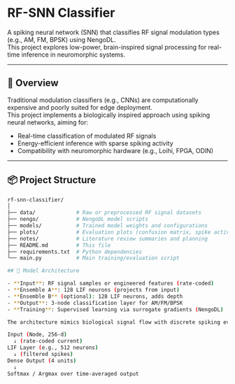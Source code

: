 # RF-SNN Classifier

A spiking neural network (SNN) that classifies RF signal modulation types (e.g., AM, FM, BPSK) using NengoDL.  
This project explores low-power, brain-inspired signal processing for real-time inference in neuromorphic systems.

---

## 🧠 Overview

Traditional modulation classifiers (e.g., CNNs) are computationally expensive and poorly suited for edge deployment.  
This project implements a biologically inspired approach using spiking neural networks, aiming for:

- Real-time classification of modulated RF signals
- Energy-efficient inference with sparse spiking activity
- Compatibility with neuromorphic hardware (e.g., Loihi, FPGA, ODIN)

---

## 📦 Project Structure

```bash
rf-snn-classifier/
│
├── data/             # Raw or preprocessed RF signal datasets
├── nengo/            # NengoDL model scripts
├── models/           # Trained model weights and configurations
├── plots/            # Evaluation plots (confusion matrix, spike activity, etc.)
├── notes/            # Literature review summaries and planning
├── README.md         # This file
├── requirements.txt  # Python dependencies
└── main.py           # Main training/evaluation script

## 🧠 Model Architecture

- **Input**: RF signal samples or engineered features (rate-coded)
- **Ensemble A**: 128 LIF neurons (projects from input)
- **Ensemble B** (optional): 128 LIF neurons, adds depth
- **Output**: 3-node classification layer for AM/FM/BPSK
- **Training**: Supervised learning via surrogate gradients (NengoDL)

The architecture mimics biological signal flow with discrete spiking events, enabling eventual deployment to neuromorphic hardware.

Input (Node, 256-d)
  ↓ (rate-coded current)
LIF Layer (e.g., 512 neurons)
  ↓ (filtered spikes)
Dense Output (4 units)
  ↓
Softmax / Argmax over time-averaged output
